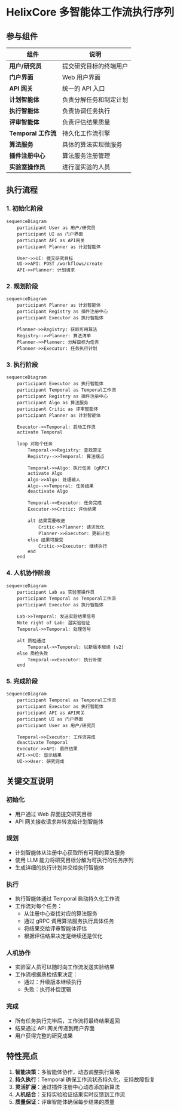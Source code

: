 # HelixCore 多智能体工作流执行序列

## 参与组件

| 组件 | 说明 |
|------|------|
| **用户/研究员** | 提交研究目标的终端用户 |
| **门户界面** | Web 用户界面 |
| **API 网关** | 统一的 API 入口 |
| **计划智能体** | 负责分解任务和制定计划 |
| **执行智能体** | 负责协调任务执行 |
| **评审智能体** | 负责评估结果质量 |
| **Temporal 工作流** | 持久化工作流引擎 |
| **算法服务** | 具体的算法实现微服务 |
| **插件注册中心** | 算法服务注册管理 |
| **实验室操作员** | 进行湿实验的人员 |

## 执行流程

### 1. 初始化阶段

```mermaid
sequenceDiagram
    participant User as 用户/研究员
    participant UI as 门户界面
    participant API as API网关
    participant Planner as 计划智能体
    
    User->>UI: 提交研究目标
    UI->>API: POST /workflows/create
    API->>Planner: 计划请求
```

### 2. 规划阶段

```mermaid
sequenceDiagram
    participant Planner as 计划智能体
    participant Registry as 插件注册中心
    participant Executor as 执行智能体
    
    Planner->>Registry: 获取可用算法
    Registry-->>Planner: 算法清单
    Planner->>Planner: 分解目标为任务
    Planner->>Executor: 任务执行计划
```

### 3. 执行阶段

```mermaid
sequenceDiagram
    participant Executor as 执行智能体
    participant Temporal as Temporal工作流
    participant Registry as 插件注册中心
    participant Algo as 算法服务
    participant Critic as 评审智能体
    participant Planner as 计划智能体
    
    Executor->>Temporal: 启动工作流
    activate Temporal
    
    loop 对每个任务
        Temporal->>Registry: 查找算法
        Registry-->>Temporal: 算法端点
        
        Temporal->>Algo: 执行任务 (gRPC)
        activate Algo
        Algo->>Algo: 处理输入
        Algo-->>Temporal: 任务结果
        deactivate Algo
        
        Temporal->>Executor: 任务完成
        Executor->>Critic: 评估结果
        
        alt 结果需要改进
            Critic->>Planner: 请求优化
            Planner->>Executor: 更新计划
        else 结果可接受
            Critic->>Executor: 继续执行
        end
    end
```

### 4. 人机协作阶段

```mermaid
sequenceDiagram
    participant Lab as 实验室操作员
    participant Temporal as Temporal工作流
    participant Executor as 执行智能体
    
    Lab->>Temporal: 发送实验结果信号
    Note right of Lab: 湿实验验证
    Temporal->>Temporal: 处理信号
    
    alt 质检通过
        Temporal->>Temporal: 以新版本继续 (v2)
    else 质检失败
        Temporal->>Executor: 执行补偿
    end
```

### 5. 完成阶段

```mermaid
sequenceDiagram
    participant Temporal as Temporal工作流
    participant Executor as 执行智能体
    participant API as API网关
    participant UI as 门户界面
    participant User as 用户/研究员
    
    Temporal->>Executor: 工作流完成
    deactivate Temporal
    Executor->>API: 最终结果
    API->>UI: 显示结果
    UI->>User: 研究完成
```

## 关键交互说明

### 初始化
- 用户通过 Web 界面提交研究目标
- API 网关接收请求并转发给计划智能体

### 规划
- 计划智能体从注册中心获取所有可用的算法服务
- 使用 LLM 能力将研究目标分解为可执行的任务序列
- 生成详细的执行计划并交给执行智能体

### 执行
- 执行智能体通过 Temporal 启动持久化工作流
- 工作流对每个任务：
  - 从注册中心查找对应的算法服务
  - 通过 gRPC 调用算法服务执行具体任务
  - 将结果交给评审智能体评估
  - 根据评估结果决定是继续还是优化

### 人机协作
- 实验室人员可以随时向工作流发送实验结果
- 工作流根据质检结果决定：
  - 通过：升级版本继续执行
  - 失败：执行补偿逻辑

### 完成
- 所有任务执行完毕后，工作流将最终结果返回
- 结果通过 API 网关传递到用户界面
- 用户获得完整的研究成果

## 特性亮点

1. **智能决策**：多智能体协作，动态调整执行策略
2. **持久执行**：Temporal 确保工作流状态持久化，支持故障恢复
3. **灵活扩展**：通过插件注册中心动态添加新算法
4. **人机结合**：支持实验验证结果实时反馈到工作流
5. **质量保证**：评审智能体确保每步结果的质量